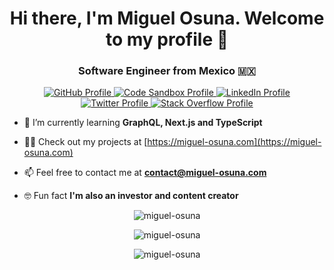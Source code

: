 <h1 align="center">Hi there, I'm Miguel Osuna. Welcome to my profile 👋</h1>
<h3 align="center">Software Engineer from Mexico 🇲🇽</h3>

<p align="center">
    <a href="https://github.com/miguel-osuna" target="_blank">
        <img src="https://img.shields.io/badge/GitHub-100000?style=for-the-badge&logo=github&logoColor=white" alt="GitHub Profile" />
    </a>
    <a href="https://codesandbox.io/u/miguel-osuna" taget="_blank">
        <img src="https://img.shields.io/badge/Codesandbox-000000?style=for-the-badge&logo=CodeSandbox&logoColor=white" alt="Code Sandbox Profile" />
    </a>
    <a href="https://www.linkedin.com/in/osuna-angulo/" target="_blank">
        <img src="https://img.shields.io/badge/LinkedIn-0077B5?style=for-the-badge&logo=linkedin&logoColor=white" alt="LinkedIn Profile" />
    </a>
    <a href="https://twitter.com/MiguelO41506867" target="_blank">
        <img src="https://img.shields.io/badge/Twitter-1DA1F2?style=for-the-badge&logo=twitter&logoColor=white" alt="Twitter Profile" />
    </a>
    <a href="https://stackoverflow.com/users/11616949/miguel-osuna" target="_blank">
        <img src="https://img.shields.io/badge/Stack_Overflow-FE7A16?style=for-the-badge&logo=stack-overflow&logoColor=white" alt="Stack Overflow Profile"/>
    </a>
</p>


- 🌱 I’m currently learning **GraphQL, Next.js and TypeScript**

- 👨‍💻 Check out my projects at [https://miguel-osuna.com](https://miguel-osuna.com)

- 📫 Feel free to contact me at **contact@miguel-osuna.com**

- 🤓 Fun fact **I'm also an investor and content creator**

<p align="center">
    <img src="https://github-readme-stats.vercel.app/api/top-langs?username=miguel-osuna&show_icons=true&locale=en&layout=compact" alt="miguel-osuna" />
</p>

<p align="center">
    <img src="https://github-readme-stats.vercel.app/api?username=miguel-osuna&show_icons=true&locale=en" alt="miguel-osuna" />
</p>

<p align="center">
    <img src="https://github-readme-streak-stats.herokuapp.com/?user=miguel-osuna&" alt="miguel-osuna" />
</p>
